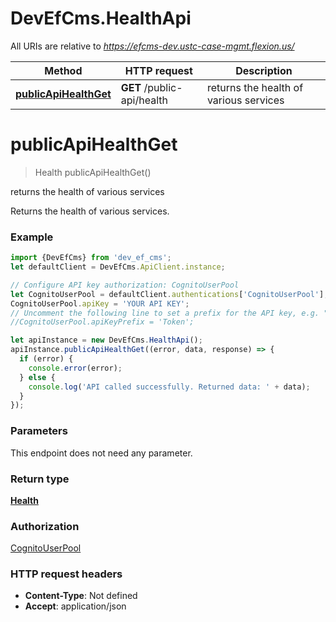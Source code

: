 # DevEfCms.HealthApi

All URIs are relative to *https://efcms-dev.ustc-case-mgmt.flexion.us/*

Method | HTTP request | Description
------------- | ------------- | -------------
[**publicApiHealthGet**](HealthApi.md#publicApiHealthGet) | **GET** /public-api/health | returns the health of various services

<a name="publicApiHealthGet"></a>
# **publicApiHealthGet**
> Health publicApiHealthGet()

returns the health of various services

Returns the health of various services. 

### Example
```javascript
import {DevEfCms} from 'dev_ef_cms';
let defaultClient = DevEfCms.ApiClient.instance;

// Configure API key authorization: CognitoUserPool
let CognitoUserPool = defaultClient.authentications['CognitoUserPool'];
CognitoUserPool.apiKey = 'YOUR API KEY';
// Uncomment the following line to set a prefix for the API key, e.g. "Token" (defaults to null)
//CognitoUserPool.apiKeyPrefix = 'Token';

let apiInstance = new DevEfCms.HealthApi();
apiInstance.publicApiHealthGet((error, data, response) => {
  if (error) {
    console.error(error);
  } else {
    console.log('API called successfully. Returned data: ' + data);
  }
});
```

### Parameters
This endpoint does not need any parameter.

### Return type

[**Health**](Health.md)

### Authorization

[CognitoUserPool](../README.md#CognitoUserPool)

### HTTP request headers

 - **Content-Type**: Not defined
 - **Accept**: application/json

